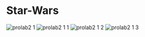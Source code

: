 # Star-Wars
![prolab2 1](https://user-images.githubusercontent.com/34304850/59967270-70814680-9530-11e9-94f3-89f582bb4d3b.png)
![prolab2 1 1](https://user-images.githubusercontent.com/34304850/59967278-82fb8000-9530-11e9-8cff-523b7a45f1be.png)
![prolab2 1 2](https://user-images.githubusercontent.com/34304850/59967282-8a228e00-9530-11e9-841f-3f822b2ab1fa.png)
![prolab2 1 3](https://user-images.githubusercontent.com/34304850/59967288-91e23280-9530-11e9-862c-5e81f1a0d53f.png)
